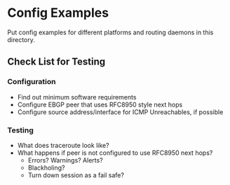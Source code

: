 # Config Examples

Put config examples for different platforms and routing daemons in this directory.

## Check List for Testing

### Configuration
 * Find out minimum software requirements
 * Configure EBGP peer that uses RFC8950 style next hops
 * Configure source address/interface for ICMP Unreachables, if possible
### Testing
 * What does traceroute look like?
 * What happens if peer is not configured to use RFC8950 next hops?
   - Errors? Warnings? Alerts?
   - Blackholing?
   - Turn down session as a fail safe?
